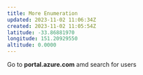```yaml
---
title: More Enumeration
updated: 2023-11-02 11:06:34Z
created: 2023-11-02 11:05:54Z
latitude: -33.86881970
longitude: 151.20929550
altitude: 0.0000
---
```


Go to **portal.azure.com** amd search for users
